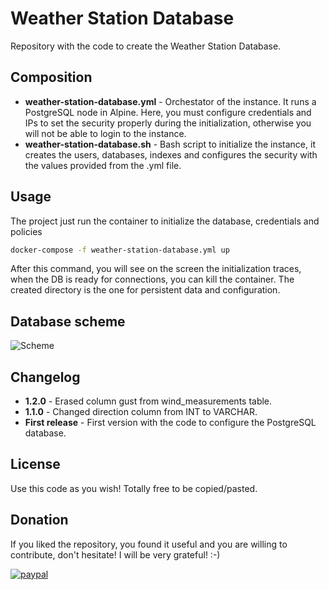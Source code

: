 # Weather Station Database
Repository with the code to create the Weather Station Database.


## Composition
* **weather-station-database.yml** - Orchestator of the instance. It runs a PostgreSQL node in Alpine. Here, you must configure credentials and IPs to set the security properly during the initialization, otherwise you will not be able to login to the instance.
* **weather-station-database.sh** - Bash script to initialize the instance, it creates the users, databases, indexes and configures the security with the values provided from the .yml file.


## Usage
The project just run the container to initialize the database, credentials and policies
```bash
docker-compose -f weather-station-database.yml up
```
After this command, you will see on the screen the initialization traces, when the DB is ready for connections, you can kill the container. The created directory is the one for persistent data and configuration.


## Database scheme
![Scheme](https://github.com/davidleonm/weather-station-database/raw/master/db-scheme.jpeg)


## Changelog
* **1.2.0** - Erased column gust from wind_measurements table.
* **1.1.0** - Changed direction column from INT to VARCHAR.
* **First release** - First version with the code to configure the PostgreSQL database.


## License
Use this code as you wish! Totally free to be copied/pasted.


## Donation
If you liked the repository, you found it useful and you are willing to contribute, don't hesitate! I will be very grateful! :-)

[![paypal](https://www.paypalobjects.com/en_US/i/btn/btn_donateCC_LG.gif)](https://www.paypal.com/cgi-bin/webscr?cmd=_donations&business=4TFR2PQ2J3KLA&item_name=If+you+liked+the+project+and+you+are+willing+to+contribute%2C+don%27t+hesitate%21+I+will+be+very+grateful%21+%3A-%29&currency_code=EUR)
